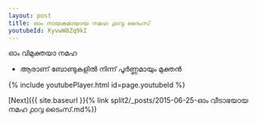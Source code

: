 ```yaml
---
layout: post
title: ഓം നായകമായായ നമഹ ൧൦൮ ടൈംസ്
youtubeId: KyvwW8Zq9kI
---
```

 
 
 ഓം വിമുക്തയാ നമഹ 
 
 -  ആരാണ് ബോണ്ടുകളിൽ നിന്ന് പൂർണ്ണമായും മുക്തൻ 
 
  
 
  
 
 
 
 
 
 


{% include youtubePlayer.html id=page.youtubeId %}
 
[Next]({{ site.baseurl }}{% link  split2/_posts/2015-06-25-ഓം വീടാഭയായ നമഹ ൧൦൮ ടൈംസ്.md%})
 
